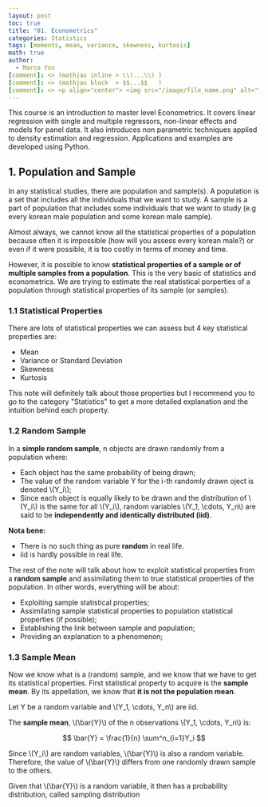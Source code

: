 ```yaml
---
layout: post
toc: true
title: "01. Econometrics"
categories: Statistics
tags: [moments, mean, variance, skewness, kurtosis]
math: true
author:
  - Marco You
[comment]: <> (mathjax inline > \\(...\\) )
[comment]: <> (mathjax block  > $$...$$   )
[comment]: <> <p align="center"> <img src="/image/file_name.png" alt="file_name" width="460" height="260"> </p>
---
```


This course is an introduction to master level Econometrics. It covers linear regression with single and multiple regressors, non-linear effects and models for panel data. It also introduces non parametric techniques applied to density estimation and regression. Applications and examples are developed using Python.

## 1. Population and Sample

In any statistical studies, there are population and sample(s). A population is a set that includes all the individuals that we want to study. A sample is a part of population that includes some individuals that we want to study (e.g every korean male population and some korean male sample).

Almost always, we cannot know all the statistical properties of a population because often it is impossible (how will you assess every korean male?) or even if it were possible, it is too costly in terms of money and time.

However, it is possible to know **statistical properties of a sample or of multiple samples from a population**. This is the very basic of statistics and econometrics. We are trying to estimate the real statistical porperties of a population through statistical properties of its sample (or samples).

### 1.1 Statistical Properties

There are lots of statistical properties we can assess but 4 key statistical properties are:

- Mean
- Variance or Standard Deviation
- Skewness
- Kurtosis

This note will definitely talk about those properties but I recommend you to go to the category "Statistics" to get a more detailed  explanation and the intuition behind each property.

### 1.2 Random Sample

In a **simple random sample**, n objects are drawn randomly from a population where:

- Each object has the same probability of being drawn;
- The value of the random variable Y for the i-th randomly drawn oject is denoted \\(Y_i\\);
- Since each object is equally likely to be drawn and the distribution of \\(Y_i\\) is the same for all \\(Y_i\\), random variables \\(Y_1, \cdots, Y_n\\) are said to be **independently and identically distributed (iid)**.

**Nota bene:**
- There is no such thing as pure **random** in real life.
- iid is hardly possible in real life.

The rest of the note will talk about how to exploit statistical properties from a **random sample** and assimilating them to true statistical properties of the population. In other words, everything will be about:

- Exploiting sample statistical properties;
- Assimilating sample statistical properties to population statistical properties (if possible);
- Establishing the link between sample and population;
- Providing an explanation to a phenomenon;

### 1.3 Sample Mean

Now we know what is a (random) sample, and we know that we have to get its statistical properties. First statistical property to acquire is the **sample mean**. By its appellation, we know that **it is not the population mean**.

Let Y be a random variable and \\(Y_1, \cdots, Y_n\\) are iid.

The **sample mean**, \\(\bar{Y}\\) of the n observations \\(Y_1, \cdots, Y_n\\) is:

$$ \bar{Y} = \frac{1}{n} \sum^n_{i=1}Y_i $$

Since \\(Y_i\\) are random variables, \\(\bar{Y}\\) is also a random variable. Therefore, the value of \\(\bar{Y}\\) differs from one randomly drawn sample to the others.

Given that \\(\bar{Y}\\) is a random variable, it then has a probability distribution, called sampling distribution